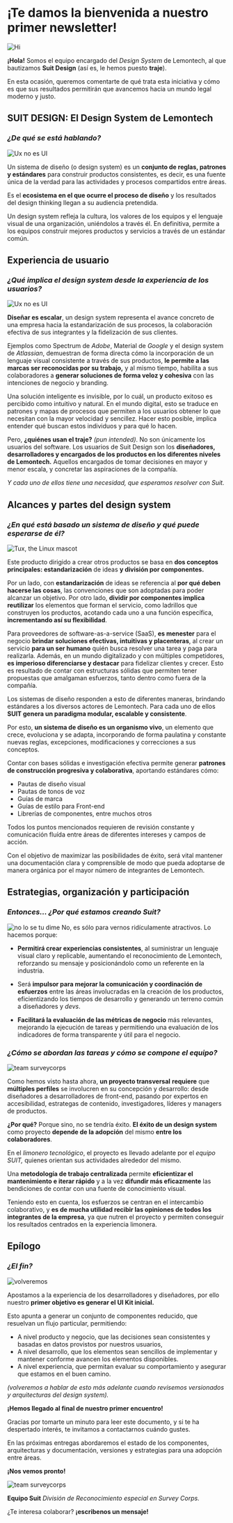 # ¡Te damos la bienvenida a nuestro primer newsletter!
![Hi](https://c.tenor.com/XMDzYocSI_8AAAAC/gir-invaderzim.gif)

**¡Hola!** Somos el equipo encargado del *Design System* de Lemontech, al que bautizamos **Suit Design** (así es, le hemos puesto **traje**). 

En esta ocasión, queremos comentarte de qué trata esta iniciativa y cómo es que sus resultados permitirán que avancemos hacia un mundo legal moderno y justo.

 ## SUIT DESIGN: El Design System de Lemontech
 ### *¿De qué se está hablando?* 

![Ux no es UI](https://c.tenor.com/1joXLyj7XiwAAAAM/the-grand-budapest-hotel-adrien-brody.gif)

Un sistema de diseño (o design system) es un **conjunto de reglas, patrones y estándares** para construir productos consistentes, es decir, es una fuente única de la verdad para las actividades y procesos compartidos entre áreas. 

Es el **ecosistema en el que ocurre el proceso de diseño** y los resultados del design thinking llegan a su audiencia pretendida.

Un design system refleja la cultura, los valores de los equipos y el lenguaje visual de una organización, uniéndolos a través él. En definitiva, permite a los equipos construir mejores productos y servicios a través de un estándar común.
  

## Experiencia de usuario

### *¿Qué implica el design system desde la experiencia de los usuarios?*

 ![Ux no es UI](https://media4.giphy.com/media/FRsYCa9eYbxHG/200.gif)

**Diseñar es escalar**, un design system representa el avance concreto de una empresa hacia la estandarización de sus procesos, la colaboración efectiva de sus integrantes y la fidelización de sus clientes.

Ejemplos como Spectrum de *Adobe*, Material de *Google* y el design system de *Atlassian*, demuestran de forma directa cómo la incorporación de un lenguaje visual consistente a través de sus productos, **le permite a las marcas ser reconocidas por su trabajo,** y al mismo tiempo, habilita a sus colaboradores a **generar soluciones de forma veloz y cohesiva** con las intenciones de negocio y branding.

Una solución inteligente es invisible, por lo cuál, un producto exitoso es percibido como intuitivo y natural. En el mundo digital, esto se traduce en patrones y mapas de procesos que permiten a los usuarios obtener lo que necesitan con la mayor velocidad y sencillez. Hacer esto posible, implica entender qué buscan estos individuos y para qué lo hacen.

Pero, **¿quiénes usan el traje?** *(pun intended)*. No son únicamente los usuarios del software. Los usuarios de Suit Design son los **diseñadores, desarrolladores y encargados de los productos en los diferentes niveles de Lemontech.** Aquellos encargados de tomar decisiones en mayor y menor escala, y concretar las aspiraciones de la compañía.

*Y cada uno de ellos tiene una necesidad, que esperamos resolver con Suit.*

## Alcances y partes del design system
### *¿En qué está basado un sistema de diseño y qué puede esperarse de él?*


![Tux, the Linux mascot](https://i.gifer.com/A3Zx.gif)

Este producto dirigido a crear otros productos se basa en **dos conceptos principales: estandarización** de ideas **y división por componentes.**

Por un lado, con **estandarización** de ideas se referencia al **por qué deben hacerse las cosas**, las convenciones que son adoptadas para poder alcanzar un objetivo. Por otro lado, **dividir por componentes implica reutilizar** los elementos que forman el servicio, como ladrillos que construyen los productos, acotando cada uno a una función específica, **incrementando así su flexibilidad**.

Para proveedores de software-as-a-service (SaaS), **es menester** para el negocio **brindar soluciones efectivas, intuitivas y placenteras**, al crear un servicio **para un ser humano** quién busca resolver una tarea y paga para realizarla. Además, en un mundo digitalizado y con múltiples competidores, **es imperioso diferenciarse y destacar** para fidelizar clientes y crecer. Esto es resultado de contar con estructuras sólidas que permiten tener propuestas que amalgaman esfuerzos, tanto dentro como fuera de la compañía.

Los sistemas de diseño responden a esto de diferentes maneras, brindando estándares a los diversos actores de Lemontech. Para cada uno de ellos **SUIT genera un paradigma modular, escalable y consistente**.

Por esto, **un sistema de diseño es un organismo vivo**, un elemento que crece, evoluciona y se adapta, incorporando de forma paulatina y constante nuevas reglas, excepciones, modificaciones y correcciones a sus conceptos. 

Contar con bases sólidas e investigación efectiva permite generar **patrones de construcción progresiva y colaborativa**, aportando estándares cómo:
-   Pautas de diseño visual
-   Pautas de tonos de voz
-   Guías de marca
-   Guías de estilo para Front-end
-   Librerías de componentes, entre muchos otros

Todos los puntos mencionados requieren de revisión constante y comunicación fluída entre áreas de diferentes intereses y campos de acción. 

Con el objetivo de maximizar las posibilidades de éxito,
será vital mantener una documentación clara y comprensible de modo que pueda adoptarse de manera orgánica por el mayor número de integrantes de Lemontech.

## Estrategias, organización y participación

### *Entonces... ¿Por qué estamos creando Suit?*
![no lo se tu dime](https://mehallo.com/blog/wp-content/uploads/2016/03/mehalloBlog_Nasibov05.gif.gif)
No, es sólo para vernos ridículamente atractivos. Lo hacemos porque: 
 - **Permitirá crear experiencias consistentes**, al suministrar un lenguaje visual claro y replicable, aumentando el reconocimiento de Lemontech, reforzando su mensaje y posicionándolo como un referente en la industria.

- Será **impulsor para mejorar la comunicación y coordinación de esfuerzos** entre las áreas involucradas en la creación de los productos, eficientizando los tiempos de desarrollo y generando un terreno común a diseñadores y *devs*.

- **Facilitará la evaluación de las métricas de negocio** más relevantes, mejorando la ejecución de tareas y permitiendo una evaluación de los indicadores de forma transparente y útil para el negocio.

### *¿Cómo se abordan las tareas y cómo se compone el equipo?*
![team surveycorps](https://thumbs.gfycat.com/GleamingUnpleasantAustrianpinscher-max-1mb.gif)

Como hemos visto hasta ahora, **un proyecto transversal** **requiere** que **múltiples perfiles** se involucren en su concepción y desarrollo: desde diseñadores a desarrolladores de front-end, pasando por expertos en accesibilidad, estrategas de contenido, investigadores, líderes y managers de productos.

**¿Por qué?** Porque sino, no se tendría éxito. **El éxito de un design system** como proyecto **depende de la adopción** del mismo **entre los colaboradores**.

En el *limonero tecnológico*, el proyecto es llevado adelante por el *equipo SUIT,* quienes orientan sus actividades alrededor del mismo. 

Una **metodología de trabajo centralizada**  permite **eficientizar el mantenimiento e iterar rápido** y a la vez **difundir más eficazmente** las bendiciones de contar con una fuente de conocimiento visual.

Teniendo esto en cuenta, los esfuerzos se centran en el intercambio colaborativo, y **es de mucha utilidad recibir las opiniones de todos los integrantes de la empresa**, ya que  nutren el proyecto y permiten conseguir los resultados centrados en la experiencia limonera. 

## Epílogo
### *¿El fin?*

![volveremos](https://c.tenor.com/aLXi9FLrZoUAAAAC/voy-a-volver-por-ti-marty.gif)

Apostamos a la experiencia de los desarrolladores y diseñadores, por ello nuestro **primer objetivo es generar el UI Kit inicial.** 

Esto apunta a generar un conjunto de componentes reducido, que resuelvan un flujo particular, permitiendo:

 - A nivel producto y negocio, que las decisiones sean consistentes y basadas en datos provistos por nuestros usuarios,
 - A nivel desarrollo, que los elementos sean sencillos de implementar y mantener conforme avancen los elementos disponibles.
 - A nivel experiencia, que permitan evaluar su comportamiento y asegurar que estamos en el buen camino.
  
*(volveremos a hablar de esto más adelante cuando revisemos versionados y arquitecturas del design system).*

**¡Hemos llegado al final de nuestro primer encuentro!** 

Gracias por tomarte un minuto para leer este documento, y si te ha despertado interés, te invitamos a contactarnos cuándo gustes.

En las próximas entregas abordaremos el estado de los componentes, arquitecturas y documentación, versiones y estrategias para una adopción entre áreas.

**¡Nos vemos pronto!**

![team surveycorps](https://thumbs.gfycat.com/ReasonableThinIndochinahogdeer-max-1mb.gif)

**Equipo Suit**
*División de Reconocimiento especial en Survey Corps.*

¿Te interesa colaborar? **¡escribenos un mensaje!**
